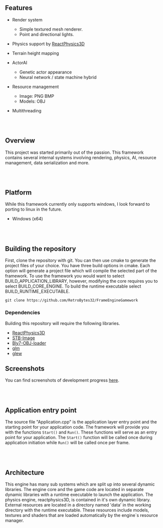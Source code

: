## Features

- Render system
  - Simple textured mesh renderer.
  - Point and directional lights.

- Physics support by <a href="https://github.com/DanielChappuis/reactphysics3d">ReactPhysics3D</a>⁭

- Terrain height mapping

- ActorAI
  - Genetic actor appearance
  - Neural network / state machine hybrid

- Resource management
  - Image: PNG BMP
  - Models: OBJ

- Multithreading


<br><br/>


## Overview
 This project was started primarily out of the passion. This framework contains several internal systems involving rendering, physics, AI, resource management, data serialization and more.


<br><br/>


## Platform
While this framework currently only supports windows, I look forward to porting to linux in the future.
- Windows (x64)


<br><br/>


##  Building the repository
First, clone the repository with git. You can then use cmake to generate the project files of your choice. You have three build options in cmake. Each option will generate a project file which will compile the selected part of the framework. To use the framework you would want to select BUILD_APPLICATION_LIBRARY, however, modifying the core requires you to select BUILD_CORE_ENGINE. To build the runtime executable select BUILD_RUNTIME_EXECUTABLE.

```
git clone https://github.com/RetroBytes32/FrameEngineGamework
```


### Dependencies
Building this repository will require the following libraries.

* <a href="https://github.com/DanielChappuis/reactphysics3d">ReactPhysics3D</a>⁭
* <a href="https://github.com/nothings/stb">STB-Image</a>⁭
* <a href="https://github.com/Bly7/OBJ-Loader">Bly7-OBJ-loader</a>⁭
* <a href="https://github.com/icaven/glm">glm</a>⁭
* <a href="https://github.com/nigels-com/glew">glew</a>⁭



## Screenshots
You can find screenshots of development progress [here](https://github.com/RetroBytes32/GameEngineFramework/wiki/Screenshots).


<br><br/>


## Application entry point
The source file "Application.cpp" is the application layer entry point and the starting point for your application code.
The framework will provide you with the functions `Start()` and `Run()`. These functions will serve as an entry point for your application.
The `Start()` function will be called once during application initiation while `Run()` will be called once per frame.


<br><br/>


## Architecture
 This engine has many sub systems which are split up into several dynamic libraries. The engine core and the game code are located in separate dynamic libraries with a runtime executable to launch the application. The physics engine, reactphysics3D, is contained in it's own dynamic library. External resources are located in a directory named 'data' in the working directory with the runtime executable. These resources include models, textures and shaders that are loaded automatically by the engine`s resource manager.

